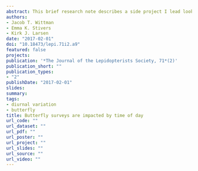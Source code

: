 ```yaml
---
abstract: This brief research note describes a side project I lead looking at how the results of butterfly surveys changed depending on the time of day that sampling occurred.
authors:
- Jacob T. Wittman
- Emma K. Stivers
- Kirk J. Larsen
date: "2017-02-01"
doi: "10.18473/lepi.71i2.a9"
featured: false
projects:
publication: '*The Journal of the Lepidopterists Society, 71*(2)'
publication_short: ""
publication_types:
- "2"
publishDate: "2017-02-01"
slides: 
summary:
tags:
- diurnal variation
- butterfly
title: Butterfly surveys are impacted by time of day
url_code: ""
url_dataset: ""
url_pdf: ""
url_poster: ""
url_project: ""
url_slides: ""
url_source: ""
url_video: ""
---
```



